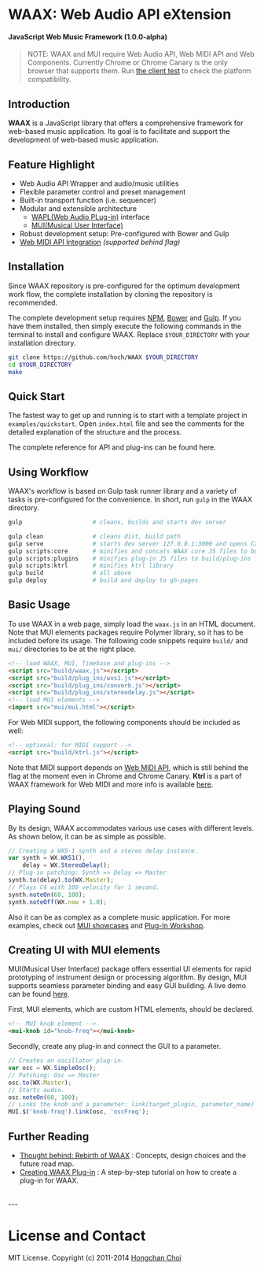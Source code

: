 # WAAX: Web Audio API eXtension

#### JavaScript Web Music Framework (1.0.0-alpha)

> NOTE: WAAX and MUI require Web Audio API, Web MIDI API and Web Components. Currently Chrome or Chrome Canary is the only browser that supports them. Run [the client test](http://hoch.github.io/WAAX/test/) to check the platform compatibility.

<!-- travis build image -->


## Introduction

__WAAX__ is a JavaScript library that offers a comprehensive framework for web-based music application. Its goal is to facilitate and support the development of web-based music application.


## Feature Highlight

- Web Audio API Wrapper and audio/music utilities 
- Flexible parameter control and preset management
- Built-in transport function (i.e. sequencer)
- Modular and extensible architecture
    - [WAPL(Web Audio PLug-in)](https://ccrma.stanford.edu/~hongchan/posts/creating-waax-plugin/) interface
    - [MUI(Musical User Interface)](http://hoch.github.io/WAAX/mui/)
- Robust development setup: Pre-configured with Bower and Gulp
- [Web MIDI API Integration](https://github.com/hoch/Ktrl) _(supported behind flag)_


## Installation

Since WAAX repository is pre-configured for the optimum development work flow, the complete installation by cloning the repository is recommended.

The complete development setup requires [NPM](http://nodejs.org/), [Bower](http://bower.io/) and [Gulp](http://gulpjs.com/). If you have them installed, then simply execute the following commands in the terminal to install and configure WAAX. Replace `$YOUR_DIRECTORY` with your installation directory.

~~~bash
git clone https://github.com/hoch/WAAX $YOUR_DIRECTORY
cd $YOUR_DIRECTORY
make
~~~


## Quick Start

The fastest way to get up and running is to start with a template project in `examples/quickstart`. Open `index.html` file and see the comments for the detailed explanation of the structure and the process.

The complete reference for API and plug-ins can be found here.


## Using Workflow

WAAX's workflow is based on Gulp task runner library and a variety of tasks is pre-configured for the convenience. In short, run `gulp` in the WAAX directory.

~~~bash
gulp                    # cleans, builds and starts dev server

gulp clean              # cleans dist, build path
gulp serve              # starts dev server 127.0.0.1:3000 and opens Canary
gulp scripts:core       # minifies and concats WAAX core JS files to build
gulp scripts:plugins    # minifies plug-in JS files to build/plug-ins
gulp scripts:ktrl       # minifies ktrl library
gulp build              # all above
gulp deploy             # build and deploy to gh-pages
~~~



## Basic Usage

To use WAAX in a web page, simply load the `waax.js` in an HTML document. Note that MUI elements packages require Polymer library, so it has to be included before its usage. The following code snippets require `build/` and `mui/` directories to be at the right place.

~~~html
<!-- load WAAX, MUI, Timebase and plug-ins -->
<script src="build/waax.js"></script>
<script src="build/plug_ins/wxs1.js"></script>
<script src="build/plug_ins/converb.js"></script>
<script src="build/plug_ins/stereodelay.js"></script>
<!-- load MUI elements -->
<import src="mui/mui.html"></script>
~~~

For Web MIDI support, the following components should be included as well:

~~~html
<!-- optional: for MIDI support -->
<script src="build/ktrl.js"></script>
~~~

Note that MIDI support depends on [Web MIDI API](http://www.w3.org/TR/webmidi/), which is still behind the flag at the moment even in Chrome and Chrome Canary. __Ktrl__ is a part of WAAX framework for Web MIDI and more info is available [here](https://github.com/hoch/Ktrl).


## Playing Sound

By its design, WAAX accommodates various use cases with different levels. As shown below, it can be as simple as possible.

~~~javascript
// Creating a WXS-1 synth and a stereo delay instance.
var synth = WX.WXS1(),
    delay = WX.StereoDelay();
// Plug-in patching: Synth => Delay => Master
synth.to(delay).to(WX.Master);
// Plays C4 with 100 velocity for 1 second.
synth.noteOn(60, 100);
synth.noteOff(WX.now + 1.0);
~~~

Also it can be as complex as a complete music application. For more examples, check out [MUI showcases](http://hoch.github.io/WAAX/mui/) and [Plug-In Workshop](http://hoch.github.io/WAAX/examples/workshop/).


## Creating UI with MUI elements

MUI(Musical User Interface) package offers essential UI elements for rapid prototyping of instrument design or processing algorithm. By design, MUI supports seamless parameter binding and easy GUI building. A live demo can be found [here](http://hoch.github.io/WAAX/examples/hellowaax/).

First, MUI elements, which are custom HTML elements, should be declared.

~~~html
<!-- MUI knob element -->
<mui-knob id="knob-freq"></mui-knob>
~~~

Secondly, create any plug-in and connect the GUI to a parameter.

~~~javascript
// Creates an oscillator plug-in.
var osc = WX.SimpleOsc();
// Patching: Osc => Master
osc.to(WX.Master);
// Starts audio.
osc.noteOn(60, 100);
// Links the knob and a parameter: link(target_plugin, parameter_name)
MUI.$('knob-freq').link(osc, 'oscFreq');
~~~


## Further Reading

- [Thought behind: Rebirth of WAAX](https://ccrma.stanford.edu/~hongchan/posts/thoughts-behind-rebirth-of-waax/) : Concepts, design choices and the future road map.
- [Creating WAAX Plug-in](https://ccrma.stanford.edu/~hongchan/posts/creating-waax-plugin/) : A step-by-step tutorial on how to create a plug-in for WAAX.

<br>
---
<br>



# License and Contact

MIT License. Copyright (c) 2011-2014 [Hongchan Choi](http://www.hoch.io)